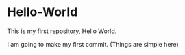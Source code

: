 # Hello-World
This is my first repository, Hello World.

I am going to make my first commit. (Things are simple here)
